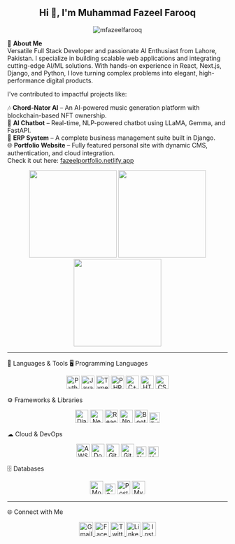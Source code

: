  <h2 align="center">
  Hi 👋, I'm Muhammad Fazeel Farooq
</h2>



<p align="center">
  <img src="https://komarev.com/ghpvc/?username=mfazeelfarooq&label=Profile%20Views&color=blueviolet&style=flat" alt="mfazeelfarooq" />
</p>

👋 **About Me**  
    Versatile Full Stack Developer and passionate AI Enthusiast from Lahore, Pakistan. I specialize in building scalable web applications and integrating cutting-edge AI/ML solutions. With hands-on experience in React, Next.js, Django, and Python, I love turning complex problems into elegant, high-performance digital products.

I've contributed to impactful projects like:

🎶 **Chord-Nator AI** – An AI-powered music generation platform with blockchain-based NFT ownership.  
🤖 **AI Chatbot** – Real-time, NLP-powered chatbot using LLaMA, Gemma, and FastAPI.  
🧾 **ERP System** – A complete business management suite built in Django.  
🌐 **Portfolio Website** – Fully featured personal site with dynamic CMS, authentication, and cloud integration.  
Check it out here: [fazeelportfolio.netlify.app](https://fazeelportfolio.netlify.app)


<p align="center">
  <img src="https://github-readme-stats.vercel.app/api?username=mfazeelfarooq&show_icons=true&theme=tokyonight" height="200"/>
  <img src="https://github-readme-stats.vercel.app/api/top-langs/?username=mfazeelfarooq&layout=compact&theme=tokyonight" height="200"/>
  <img src="https://streak-stats.demolab.com?user=mfazeelfarooq&theme=tokyonight" height="200"/>
</p>

---
🧰 Languages & Tools
🖥 Programming Languages
<p align="center"> <img src="https://cdn.jsdelivr.net/gh/devicons/devicon/icons/python/python-original.svg" height="30" alt="Python"/> <img src="https://cdn.jsdelivr.net/gh/devicons/devicon/icons/javascript/javascript-original.svg" height="30" alt="JavaScript"/> <img src="https://cdn.jsdelivr.net/gh/devicons/devicon/icons/typescript/typescript-original.svg" height="30" alt="TypeScript"/> <img src="https://cdn.jsdelivr.net/gh/devicons/devicon/icons/php/php-original.svg" height="30" alt="PHP"/> <img src="https://cdn.jsdelivr.net/gh/devicons/devicon/icons/cplusplus/cplusplus-original.svg" height="30" alt="C++"/> <img src="https://cdn.jsdelivr.net/gh/devicons/devicon/icons/html5/html5-original.svg" height="30" alt="HTML5"/> <img src="https://cdn.jsdelivr.net/gh/devicons/devicon/icons/css3/css3-original.svg" height="30" alt="CSS3"/> </p>
⚙ Frameworks & Libraries
<p align="center"> <img src="https://cdn.jsdelivr.net/gh/devicons/devicon/icons/django/django-plain.svg" height="30" alt="Django"/> <img src="https://cdn.jsdelivr.net/gh/devicons/devicon/icons/nextjs/nextjs-original.svg" height="30" alt="Next.js"/> <img src="https://cdn.jsdelivr.net/gh/devicons/devicon/icons/react/react-original.svg" height="30" alt="React"/> <img src="https://cdn.jsdelivr.net/gh/devicons/devicon/icons/nodejs/nodejs-original.svg" height="30" alt="Node.js"/> <img src="https://cdn.jsdelivr.net/gh/devicons/devicon/icons/bootstrap/bootstrap-original.svg" height="30" alt="Bootstrap"/> <img src="https://img.shields.io/badge/Tailwind_CSS-38B2AC?style=flat&logo=tailwind-css&logoColor=white" height="24" alt="Tailwind CSS"/> </p>
☁ Cloud & DevOps
<p align="center"> <img src="https://cdn.jsdelivr.net/gh/devicons/devicon/icons/amazonwebservices/amazonwebservices-original-wordmark.svg" height="30" alt="AWS"/> <img src="https://cdn.jsdelivr.net/gh/devicons/devicon/icons/docker/docker-original.svg" height="30" alt="Docker"/> <img src="https://cdn.jsdelivr.net/gh/devicons/devicon/icons/git/git-original.svg" height="30" alt="Git"/> <img src="https://cdn.jsdelivr.net/gh/devicons/devicon/icons/github/github-original.svg" height="30" alt="GitHub"/> <img src="https://img.shields.io/badge/Netlify-00C7B7?style=flat&logo=netlify&logoColor=white" height="24" alt="Netlify"/> <img src="https://img.shields.io/badge/Vercel-000000?style=flat&logo=vercel&logoColor=white" height="24" alt="Vercel"/> </p>
🗄 Databases
<p align="center"> <img src="https://cdn.jsdelivr.net/gh/devicons/devicon/icons/mongodb/mongodb-original.svg" height="30" alt="MongoDB"/> <img src="https://img.shields.io/badge/Supabase-3ECF8E?style=flat&logo=supabase&logoColor=white" height="24" alt="Supabase"/> <img src="https://cdn.jsdelivr.net/gh/devicons/devicon/icons/postgresql/postgresql-original.svg" height="30" alt="PostgreSQL"/> <img src="https://cdn.jsdelivr.net/gh/devicons/devicon/icons/mysql/mysql-original.svg" height="30" alt="MySQL"/> </p>

---

🌐 Connect with Me
<p align="center"> <a href="mailto:me.fazeel.farooq@gmail.com" target="_blank"> <img src="https://img.icons8.com/color/48/000000/gmail-new.png" alt="Gmail" width="32" height="32"/> </a> <a href="https://www.facebook.com/MFFgh/" target="_blank"> <img src="https://cdn.jsdelivr.net/gh/devicons/devicon/icons/facebook/facebook-original.svg" alt="Facebook" width="32" height="32"/> </a> <a href="https://twitter.com/youruser" target="_blank"> <img src="https://cdn.jsdelivr.net/gh/devicons/devicon/icons/twitter/twitter-original.svg" alt="Twitter" width="32" height="32"/> </a> <a href="https://www.linkedin.com/in/mfazeelfarooq" target="_blank"> <img src="https://cdn.jsdelivr.net/gh/devicons/devicon/icons/linkedin/linkedin-original.svg" alt="LinkedIn" width="32" height="32"/> </a> <a href="https://www.instagram.com/mfazeelfarooq/" target="_blank"> <img src="https://img.icons8.com/color/48/000000/instagram-new--v1.png" alt="Instagram" width="32" height="32"/> </a> </p>


